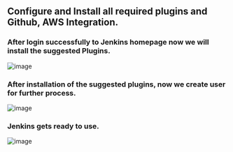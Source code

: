## Configure and Install all required plugins and Github, AWS Integration.

### After login successfully to Jenkins homepage now we will install the suggested Plugins.

![image](https://github.com/howdycloudyarsh/TIF_Sprint1/assets/133496386/ef05e99c-13f9-42a9-ac15-f2fde6ea1b2e)

### After installation of the suggested plugins, now we create user for further process.

![image](https://github.com/howdycloudyarsh/TIF_Sprint1/assets/133496386/ea11f807-fb59-48fc-a8e2-935c20a94cee)

### Jenkins gets ready to use.

![image](https://github.com/howdycloudyarsh/TIF_Sprint1/assets/133496386/c4088cba-1e78-4855-9e3b-ac09b6d9f665)




